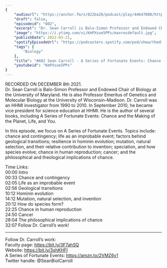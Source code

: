 ```yaml
---
{
	"audiourl": "https://anchor.fm/s/822ba20/podcast/play/44647800/https%3A%2F%2Fd3ctxlq1ktw2nl.cloudfront.net%2Fstaging%2F2021-11-10%2Fee7ca624-1eaa-23ba-cd44-7ba6e65e8e20.m4a",
	"draft": false,
	"episodeid": "602",
	"excerpt": "Dr. Sean Carroll is Balo-Simon Professor and Endowed Chair of Biology at the University of Maryland. He is also Professor Emeritus of Genetics and Molecular Biology at the University of Wisconsin–Madison. Dr. Carroll was an HHMI investigator from 1990 to 2010. In September 2010, he became vice president for science education at HHMI. He is the author of several books, including A Series of Fortunate Events: Chance and the Making of the Planet, Life, and You.",
	"image": "https://i.ytimg.com/vi/KmPXsue5PPs/maxresdefault.jpg",
	"publishDate": 2022-03-21,
	"spotifyEpisodeUrl": "https://podcasters.spotify.com/pod/show/thedissenter/episodes/602-Sean-Carroll---A-Series-of-Fortunate-Events-Chance-and-the-Making-of-the-Planet--Life--and-You-e1bh1to",
	"tags": [
		"Biology"
	],
	"title": "#602 Sean Carroll - A Series of Fortunate Events: Chance and the Making of the Planet, Life, and You",
	"youtubeid": "KmPXsue5PPs"
}
---
```

RECORDED ON DECEMBER 8th 2021.  
Dr. Sean Carroll is Balo-Simon Professor and Endowed Chair of Biology at the University of Maryland. He is also Professor Emeritus of Genetics and Molecular Biology at the University of Wisconsin–Madison. Dr. Carroll was an HHMI investigator from 1990 to 2010. In September 2010, he became vice president for science education at HHMI. He is the author of several books, including A Series of Fortunate Events: Chance and the Making of the Planet, Life, and You.

In this episode, we focus on A Series of Fortunate Events. Topics include: chance and contingency; life as an improbable event; factors behind geological transitions; resilience in hominin evolution; mutation, natural selection, and their relative contribution to invention; speciation, and how species evolve; chance in human reproduction; cancer; and the philosophical and theological implications of chance.

Time Links:  
<time>00:00</time> Intro  
<time>00:33</time> Chance and contingency  
<time>02:05</time> Life as an improbable event  
<time>02:56</time> Geological transitions  
<time>10:12</time> Hominin evolution  
<time>14:12</time> Mutation, natural selection, and invention  
<time>20:12</time> How do species form?  
<time>22:25</time> Chance in human reproduction  
<time>24:50</time> Cancer  
<time>28:04</time> The philosophical implications of chance  
<time>32:07</time> Follow Dr. Carroll’s work!

---

Follow Dr. Carroll’s work:  
Faculty page: https://bit.ly/3F7ahSQ  
Website: https://bit.ly/3shKHFI  
A Series of Fortunate Events: https://amzn.to/2VMZ6y1  
Twitter handle: @SeanBiolCarroll
